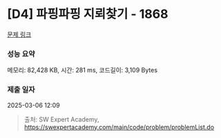 # [D4] 파핑파핑 지뢰찾기 - 1868 

[문제 링크](https://swexpertacademy.com/main/code/problem/problemDetail.do?contestProbId=AV5LwsHaD1MDFAXc) 

### 성능 요약

메모리: 82,428 KB, 시간: 281 ms, 코드길이: 3,109 Bytes

### 제출 일자

2025-03-06 12:09



> 출처: SW Expert Academy, https://swexpertacademy.com/main/code/problem/problemList.do